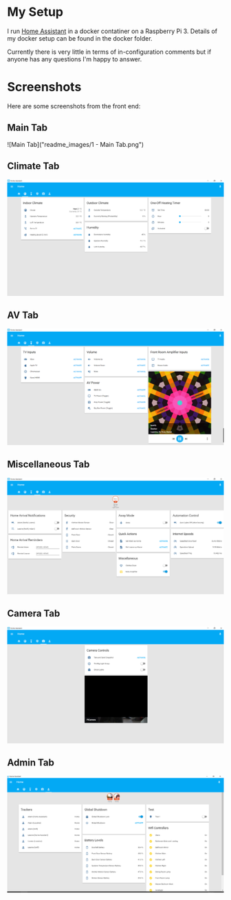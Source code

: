 # My Setup
I run [Home Assistant](http://homeassistant.io/) in a docker contatiner on a Raspberry Pi 3. Details of my docker setup can be found in the docker folder.

Currently there is very little in terms of in-configuration comments but if anyone has any questions I'm happy to answer.

# Screenshots
Here are some screenshots from the front end:

## Main Tab
![Main Tab]("readme_images/1 - Main Tab.png")

## Climate Tab
![Climate Tab](https://github.com/Dullage/Home-AssistantConfig/raw/master/readme_images/2%20-%20Climate%20Tab.png)

## AV Tab
![AV Tab](https://github.com/Dullage/Home-AssistantConfig/raw/master/readme_images/3%20-%20AV%20Tab.png)

## Miscellaneous Tab
![Miscellaneous Tab](https://github.com/Dullage/Home-AssistantConfig/raw/master/readme_images/4%20-%20Miscellaneous%20Tab.png)

## Camera Tab
![Camera Tab](https://github.com/Dullage/Home-AssistantConfig/raw/master/readme_images/5%20-%20Camera%20Tab.png)

## Admin Tab
![Admin Tab](https://github.com/Dullage/Home-AssistantConfig/raw/master/readme_images/6%20-%20Admin%20Tab.png)
